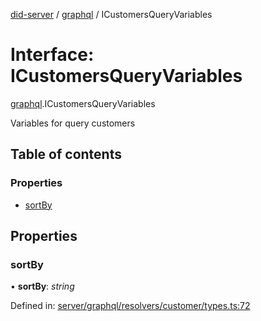 [did-server](../README.md) / [graphql](../modules/graphql.md) / ICustomersQueryVariables

# Interface: ICustomersQueryVariables

[graphql](../modules/graphql.md).ICustomersQueryVariables

Variables for query customers

## Table of contents

### Properties

- [sortBy](graphql.icustomersqueryvariables.md#sortby)

## Properties

### sortBy

• **sortBy**: *string*

Defined in: [server/graphql/resolvers/customer/types.ts:72](https://github.com/Puzzlepart/did/blob/4fe732f3/server/graphql/resolvers/customer/types.ts#L72)

